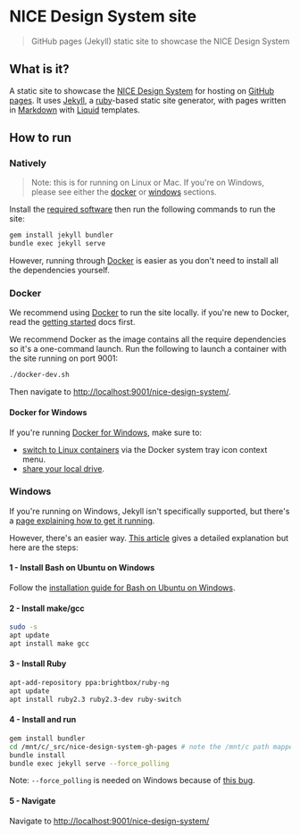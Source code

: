 # NICE Design System site

> GitHub pages (Jekyll) static site to showcase the NICE Design System

## What is it?

A static site to showcase the [NICE Design System](https://nhsevidence.github.io/nice-design-system/) for hosting on [GitHub pages](https://pages.github.com/). It uses [Jekyll](https://jekyllrb.com/), a [ruby](http://www.ruby-lang.org/en/)-based static site generator, with pages written in [Markdown](https://daringfireball.net/projects/markdown/) with [Liquid](https://github.com/Shopify/liquid/wiki) templates.

## How to run

### Natively

> Note: this is for running on Linux or Mac. If you're on Windows, please see either the [docker](#docker) or [windows](#windows) sections.

Install the [required software](https://jekyllrb.com/docs/installation/#requirements) then run the following commands to run the site:

```sh
gem install jekyll bundler
bundle exec jekyll serve
```

However, running through [Docker](#docker) is easier as you don't need to install all the dependencies yourself.

### Docker

We recommend using [Docker](https://www.docker.com/) to run the site locally. if you're new to Docker, read the [getting started](https://docs.docker.com/get-started/) docs first. 

We recommend Docker as the image contains all the require dependencies so it's a one-command launch. Run the following to launch a container with the site running on port 9001:

```sh
./docker-dev.sh
```

Then navigate to [http://localhost:9001/nice-design-system/](http://localhost:9001/nice-design-system/).

#### Docker for Windows

If you're running [Docker for Windows](https://www.docker.com/docker-windows), make sure to:

- [switch to Linux containers](https://docs.docker.com/docker-for-windows/#switch-between-windows-and-linux-containers) via the Docker system tray icon context menu.
- [share your local drive](https://docs.docker.com/docker-for-windows/#shared-drives).

### Windows

If you're running on Windows, Jekyll isn't specifically supported, but there's a [page explaining how to get it running](https://jekyllrb.com/docs/windows/#installation).

However, there's an easier way. [This article](http://daverupert.com/2016/04/jekyll-on-windows-with-bash/) gives a detailed explanation but here are the steps:

#### 1 - Install Bash on Ubuntu on Windows

Follow the [installation guide for Bash on Ubuntu on Windows](https://msdn.microsoft.com/en-us/commandline/wsl/install_guide).

#### 2 - Install make/gcc

``` bash
sudo -s
apt update
apt install make gcc
```

#### 3 - Install Ruby

``` bash
apt-add-repository ppa:brightbox/ruby-ng
apt update
apt install ruby2.3 ruby2.3-dev ruby-switch
```

#### 4 - Install and run

``` bash
gem install bundler
cd /mnt/c/_src/nice-design-system-gh-pages # note the /mnt/c path mapped the c:/ drive on Windows
bundle install
bundle exec jekyll serve --force_polling
```

Note: `--force_polling` is needed on Windows because of [this bug](https://github.com/jekyll/jekyll/issues/5233).

#### 5 - Navigate

Navigate to [http://localhost:9001/nice-design-system/](http://localhost:9001/nice-design-system/)
